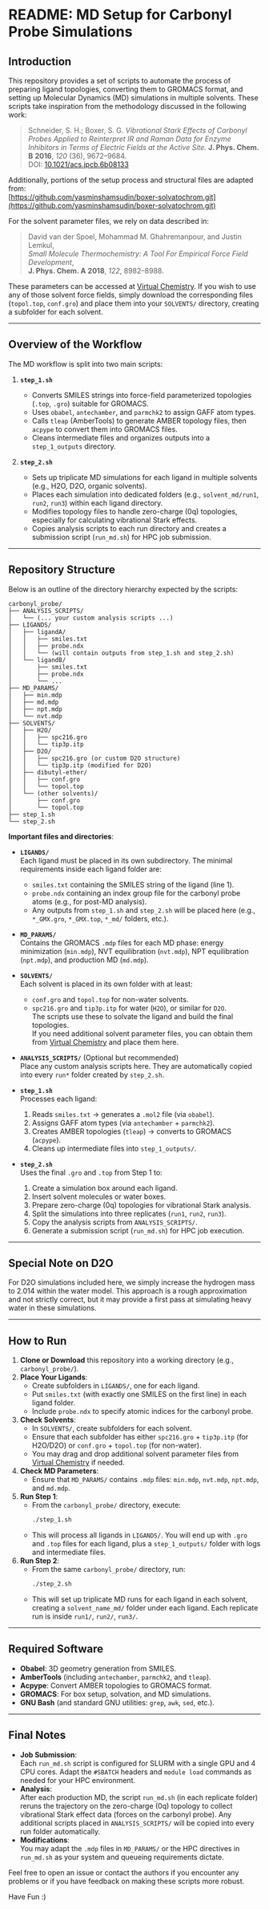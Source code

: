 # README: MD Setup for Carbonyl Probe Simulations

## Introduction

This repository provides a set of scripts to automate the process of preparing ligand topologies, converting them to GROMACS format, and setting up Molecular Dynamics (MD) simulations in multiple solvents. These scripts take inspiration from the methodology discussed in the following work:

> Schneider, S. H.; Boxer, S. G. *Vibrational Stark Effects of Carbonyl Probes Applied to Reinterpret IR and Raman Data for Enzyme Inhibitors in Terms of Electric Fields at the Active Site.* **J. Phys. Chem. B** **2016**, *120* (36), 9672–9684.  
> DOI: [10.1021/acs.jpcb.6b08133](https://doi.org/10.1021/acs.jpcb.6b08133)

Additionally, portions of the setup process and structural files are adapted from:  
[https://github.com/yasminshamsudin/boxer-solvatochrom.git](https://github.com/yasminshamsudin/boxer-solvatochrom.git)

For the solvent parameter files, we rely on data described in:

> David van der Spoel, Mohammad M. Ghahremanpour, and Justin Lemkul,  
> *Small Molecule Thermochemistry: A Tool For Empirical Force Field Development*,  
> **J. Phys. Chem. A** **2018**, *122*, 8982–8988.  

These parameters can be accessed at [Virtual Chemistry](https://virtualchemistry.org/ff.php#refs). If you wish to use any of those solvent force fields, simply download the corresponding files (`topol.top`, `conf.gro`) and place them into your `SOLVENTS/` directory, creating a subfolder for each solvent.

---

## Overview of the Workflow

The MD workflow is split into two main scripts:

1. **`step_1.sh`**  
   - Converts SMILES strings into force-field parameterized topologies (`.top`, `.gro`) suitable for GROMACS.  
   - Uses `obabel`, `antechamber`, and `parmchk2` to assign GAFF atom types.  
   - Calls `tleap` (AmberTools) to generate AMBER topology files, then `acpype` to convert them into GROMACS files.  
   - Cleans intermediate files and organizes outputs into a `step_1_outputs` directory.

2. **`step_2.sh`**  
   - Sets up triplicate MD simulations for each ligand in multiple solvents (e.g., H2O, D2O, organic solvents).  
   - Places each simulation into dedicated folders (e.g., `solvent_md/run1`, `run2`, `run3`) within each ligand directory.  
   - Modifies topology files to handle zero-charge (0q) topologies, especially for calculating vibrational Stark effects.  
   - Copies analysis scripts to each run directory and creates a submission script (`run_md.sh`) for HPC job submission.

---

## Repository Structure

Below is an outline of the directory hierarchy expected by the scripts:

```
carbonyl_probe/
├── ANALYSIS_SCRIPTS/
│   └── (... your custom analysis scripts ...)
├── LIGANDS/
│   ├── ligandA/
│   │   ├── smiles.txt
│   │   ├── probe.ndx
│   │   └── (will contain outputs from step_1.sh and step_2.sh)
│   └── ligandB/
│       ├── smiles.txt
│       ├── probe.ndx
│       └── ...
├── MD_PARAMS/
│   ├── min.mdp
│   ├── md.mdp
│   ├── npt.mdp
│   └── nvt.mdp
├── SOLVENTS/
│   ├── H2O/
│   │   ├── spc216.gro
│   │   └── tip3p.itp
│   ├── D2O/
│   │   ├── spc216.gro (or custom D2O structure)
│   │   └── tip3p.itp (modified for D2O)
│   ├── dibutyl-ether/
│   │   ├── conf.gro
│   │   └── topol.top
│   └── (other solvents)/
│       ├── conf.gro
│       └── topol.top
├── step_1.sh
└── step_2.sh
```

**Important files and directories**:

- **`LIGANDS/`**  
  Each ligand must be placed in its own subdirectory. The minimal requirements inside each ligand folder are:
  - `smiles.txt` containing the SMILES string of the ligand (line 1).  
  - `probe.ndx` containing an index group file for the carbonyl probe atoms (e.g., for post-MD analysis).  
  - Any outputs from `step_1.sh` and `step_2.sh` will be placed here (e.g., `*_GMX.gro`, `*_GMX.top`, `*_md/` folders, etc.).

- **`MD_PARAMS/`**  
  Contains the GROMACS `.mdp` files for each MD phase: energy minimization (`min.mdp`), NVT equilibration (`nvt.mdp`), NPT equilibration (`npt.mdp`), and production MD (`md.mdp`).

- **`SOLVENTS/`**  
  Each solvent is placed in its own folder with at least:
  - `conf.gro` and `topol.top` for non-water solvents.  
  - `spc216.gro` and `tip3p.itp` for water (`H2O`), or similar for `D2O`.  
  The scripts use these to solvate the ligand and build the final topologies.  
  If you need additional solvent parameter files, you can obtain them from [Virtual Chemistry](https://virtualchemistry.org/ff.php#refs) and place them here.

- **`ANALYSIS_SCRIPTS/`** (Optional but recommended)  
  Place any custom analysis scripts here. They are automatically copied into every `run*` folder created by `step_2.sh`.

- **`step_1.sh`**  
  Processes each ligand:  
  1. Reads `smiles.txt` → generates a `.mol2` file (via `obabel`).  
  2. Assigns GAFF atom types (via `antechamber` + `parmchk2`).  
  3. Creates AMBER topologies (`tleap`) → converts to GROMACS (`acpype`).  
  4. Cleans up intermediate files into `step_1_outputs/`.

- **`step_2.sh`**  
  Uses the final `.gro` and `.top` from Step 1 to:  
  1. Create a simulation box around each ligand.  
  2. Insert solvent molecules or water boxes.  
  3. Prepare zero-charge (0q) topologies for vibrational Stark analysis.  
  4. Split the simulations into three replicates (`run1`, `run2`, `run3`).  
  5. Copy the analysis scripts from `ANALYSIS_SCRIPTS/`.  
  6. Generate a submission script (`run_md.sh`) for HPC job execution.

---

## Special Note on D2O

For D2O simulations included here, we simply increase the hydrogen mass to 2.014 within the water model. This approach is a rough approximation and not strictly correct, but it may provide a first pass at simulating heavy water in these simulations.

---

## How to Run

1. **Clone or Download** this repository into a working directory (e.g., `carbonyl_probe/`).  
2. **Place Your Ligands**:  
   - Create subfolders in `LIGANDS/`, one for each ligand.  
   - Put `smiles.txt` (with exactly one SMILES on the first line) in each ligand folder.  
   - Include `probe.ndx` to specify atomic indices for the carbonyl probe.  
3. **Check Solvents**:  
   - In `SOLVENTS/`, create subfolders for each solvent.  
   - Ensure that each subfolder has either `spc216.gro` + `tip3p.itp` (for H2O/D2O) or `conf.gro` + `topol.top` (for non-water).  
   - You may drag and drop additional solvent parameter files from [Virtual Chemistry](https://virtualchemistry.org/ff.php#refs) if needed.  
4. **Check MD Parameters**:  
   - Ensure that `MD_PARAMS/` contains `.mdp` files: `min.mdp`, `nvt.mdp`, `npt.mdp`, and `md.mdp`.  
5. **Run Step 1**:  
   - From the `carbonyl_probe/` directory, execute:  
     ```bash
     ./step_1.sh
     ```  
   - This will process all ligands in `LIGANDS/`. You will end up with `.gro` and `.top` files for each ligand, plus a `step_1_outputs/` folder with logs and intermediate files.  
6. **Run Step 2**:  
   - From the same `carbonyl_probe/` directory, run:  
     ```bash
     ./step_2.sh
     ```  
   - This will set up triplicate MD runs for each ligand in each solvent, creating a `solvent_name_md/` folder under each ligand. Each replicate run is inside `run1/`, `run2/`, `run3/`.  

---

## Required Software

- **Obabel**: 3D geometry generation from SMILES.  
- **AmberTools** (including `antechamber`, `parmchk2`, and `tleap`).  
- **Acpype**: Convert AMBER topologies to GROMACS format.  
- **GROMACS**: For box setup, solvation, and MD simulations.  
- **GNU Bash** (and standard GNU utilities: `grep`, `awk`, `sed`, etc.).

---

## Final Notes

- **Job Submission**:  
  Each `run_md.sh` script is configured for SLURM with a single GPU and 4 CPU cores. Adapt the `#SBATCH` headers and `module load` commands as needed for your HPC environment.  
- **Analysis**:  
  After each production MD, the script `run_md.sh` (in each replicate folder) reruns the trajectory on the zero-charge (0q) topology to collect vibrational Stark effect data (forces on the carbonyl probe). Any additional scripts placed in `ANALYSIS_SCRIPTS/` will be copied into every run folder automatically.  
- **Modifications**:  
  You may adapt the `.mdp` files in `MD_PARAMS/` or the HPC directives in `run_md.sh` as your system and queueing requirements dictate.  

Feel free to open an issue or contact the authors if you encounter any problems or if you have feedback on making these scripts more robust.

Have Fun :)
